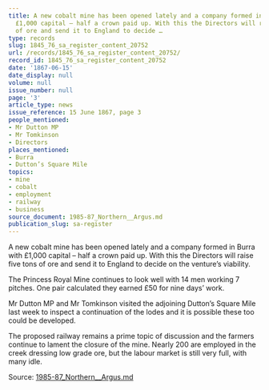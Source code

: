 ```yaml
---
title: A new cobalt mine has been opened lately and a company formed in Burra with
  £1,000 capital – half a crown paid up. With this the Directors will raise five tons
  of ore and send it to England to decide …
type: records
slug: 1845_76_sa_register_content_20752
url: /records/1845_76_sa_register_content_20752/
record_id: 1845_76_sa_register_content_20752
date: '1867-06-15'
date_display: null
volume: null
issue_number: null
page: '3'
article_type: news
issue_reference: 15 June 1867, page 3
people_mentioned:
- Mr Dutton MP
- Mr Tomkinson
- Directors
places_mentioned:
- Burra
- Dutton’s Square Mile
topics:
- mine
- cobalt
- employment
- railway
- business
source_document: 1985-87_Northern__Argus.md
publication_slug: sa-register
---
```


A new cobalt mine has been opened lately and a company formed in Burra with £1,000 capital – half a crown paid up.  With this the Directors will raise five tons of ore and send it to England to decide on the venture’s viability.

The Princess Royal Mine continues to look well with 14 men working 7 pitches.  One pair calculated they earned £50 for nine days’ work.

Mr Dutton MP and Mr Tomkinson visited the adjoining Dutton’s Square Mile last week to inspect a continuation of the lodes and it is possible these too could be developed.

The proposed railway remains a prime topic of discussion and the farmers continue to lament the closure of the mine.  Nearly 200 are employed in the creek dressing low grade ore, but the labour market is still very full, with many idle.

Source: [1985-87_Northern__Argus.md](/downloads/markdown/1985-87_Northern__Argus.md)
